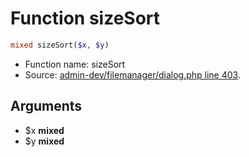 Function sizeSort
===========================





```php
mixed sizeSort($x, $y)
```

* Function name: sizeSort
* Source: [admin-dev/filemanager/dialog.php line 403](https://github.com/PrestaShop/PrestaShop/blob/1.6.0.4/admin-dev/filemanager/dialog.php#L403).

Arguments
---------

* $x **mixed**
* $y **mixed**

